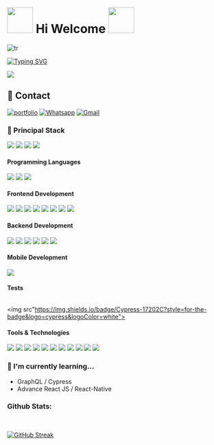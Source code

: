 #     <img src="https://usagif.com/wp-content/uploads/gifs/fire-65.gif" width="60px"> Hi Welcome <img src="https://usagif.com/wp-content/uploads/gifs/fire-65.gif" width="60px">

<div align="left">
  
![tr](https://user-images.githubusercontent.com/82295321/216838418-a5439aad-43df-40e1-ac12-5f48291ecdab.gif)
  
</div>

<div align="left">
  
[![Typing SVG](https://readme-typing-svg.herokuapp.com?font=Fira+Code&weight=600&pause=1000&color=A825F7&width=435&lines=O+futuro+pertence+a+aqueles+que+;se+peparam++para+isso+hoje!;Malcon+X)](https://git.io/typing-svg)
  
</div>


![](https://komarev.com/ghpvc/?username=your-github-wal-wizard)
## 🔗 Contact
[![portfolio](https://img.shields.io/badge/website-000000?style=for-the-badge&logo=About.me&logoColor=white)](https://we-santos.vercel.app/)
[![Whatsapp](https://img.shields.io/badge/WhatsApp-25D366?style=for-the-badge&logo=whatsapp&logoColor=white)](https://wa.me/5534988384564?text=Ol%C3%A1,%20Boa%20tarde)
[![Gmail](https://img.shields.io/badge/Gmail-D14836?style=for-the-badge&logo=gmail&logoColor=white)](mailto:wesantosdev@gmail.com?subject=&body=)



<h3>
 🚀 Principal Stack
</h3> 
<p>
  <img src="https://img.shields.io/badge/MongoDB-white?style=for-the-badge&logo=mongodb&logoColor=4EA94B">
  <img src="https://img.shields.io/badge/Express.js-000000?style=for-the-badge&logo=express&logoColor=white">
  <img src="https://img.shields.io/badge/React-20232A?style=for-the-badge&logo=react&logoColor=61DAFB">
  <img src="https://img.shields.io/badge/Node.js-339933?style=for-the-badge&logo=nodedotjs&logoColor=white">
</p>
  
<h4>Programming Languages</h4>
<p>
  <img src="https://img.shields.io/badge/JavaScript-F7DF1E?style=for-the-badge&logo=javascript&logoColor=black">
 <img src="https://img.shields.io/badge/TypeScript-007ACC?style=for-the-badge&logo=typescript&logoColor=white">
 <img src="https://img.shields.io/badge/PHP-777BB4?style=for-the-badge&logo=php&logoColor=white">
</p>
<h4>Frontend Development</h4>
<p>
  <img src="https://img.shields.io/badge/HTML5-E34F26?style=for-the-badge&logo=html5&logoColor=white">
  <img src="https://img.shields.io/badge/jQuery-0769AD?style=for-the-badge&logo=jquery&logoColor=white">
 <img src="https://img.shields.io/badge/Bootstrap-563D7C?style=for-the-badge&logo=bootstrap&logoColor=white">
 <img src="https://img.shields.io/badge/styled--components-DB7093?style=for-the-badge&logo=styled-components&logoColor=white">
  <img src="https://img.shields.io/badge/CSS3-1572B6?style=for-the-badge&logo=css3&logoColor=white">
  <img src="https://img.shields.io/badge/Sass-CC6699?style=for-the-badge&logo=sass&logoColor=white">
  <img src="https://img.shields.io/badge/React-20232A?style=for-the-badge&logo=react&logoColor=61DAFB">
  <img src="https://img.shields.io/badge/Angular-DD0031?style=for-the-badge&logo=angular&logoColor=white">
</p>
<h4>Backend Development</h4>
<p>
  <img src="https://img.shields.io/badge/Node.js-339933?style=for-the-badge&logo=nodedotjs&logoColor=white">
  <img src="https://img.shields.io/badge/Express.js-000000?style=for-the-badge&logo=express&logoColor=white">
  <img src="https://img.shields.io/badge/MongoDB-white?style=for-the-badge&logo=mongodb&logoColor=4EA94B">
   <img src="https://img.shields.io/badge/Mongoose-00C58E?style=for-the-badge">
  <img src="https://img.shields.io/badge/MySQL-005C84?style=for-the-badge&logo=mysql&logoColor=white">
  <img src="https://img.shields.io/badge/firebase-ffca28?style=for-the-badge&logo=firebase&logoColor=black">
</p>
<h4>Mobile Development</h4>
<p>
  
  <img src="https://img.shields.io/badge/React_Native-20232A?style=for-the-badge&logo=react&logoColor=61DAFB">

</p>

<h4>Tests</h4>

<p>
  <img src"https://img.shields.io/badge/Jest-C21325?style=for-the-badge&logo=jest&logoColor=white">
  
  <img src"https://img.shields.io/badge/Cypress-17202C?style=for-the-badge&logo=cypress&logoColor=white">
  
</p>


<h4>Tools & Technologies</h4>
<p>
  <img src="https://img.shields.io/badge/Git-F05032?style=for-the-badge&logo=git&logoColor=white">
  <img src="https://img.shields.io/badge/GitHub-100000?style=for-the-badge&logo=github&logoColor=white">
  <img src="https://img.shields.io/badge/Linux-FCC624?style=for-the-badge&logo=linux&logoColor=black">
  <img src="https://img.shields.io/badge/Notion-000000?style=for-the-badge&logo=notion&logoColor=white">
  <img src="https://img.shields.io/badge/Vercel-000000?style=for-the-badge&logo=vercel&logoColor=white">
  <img src="https://img.shields.io/badge/Insomnia-5849be?style=for-the-badge&logo=Insomnia&logoColor=white">
  <img src="https://img.shields.io/badge/Postman-FF6C37?style=for-the-badge&logo=Postman&logoColor=white">
  <img src="https://img.shields.io/badge/sublime_text-%23575757.svg?&style=for-the-badge&logo=sublime-text&logoColor=important">
  <img src="https://img.shields.io/badge/VSCode-0078D4?style=for-the-badge&logo=visual%20studio%20code&logoColor=white">
 <img src="https://img.shields.io/badge/powershell-5391FE?style=for-the-badge&logo=powershell&logoColor=white">
 <img src="https://img.shields.io/badge/windows%20terminal-4D4D4D?style=for-the-badge&logo=windows%20terminal&logoColor=white">
</p>

### 🌱 I'm currently learning...

- GraphQL / Cypress
- Advance React JS / React-Native

### Github Stats:
<br>

[![GitHub Streak](https://streak-stats.demolab.com?user=wal-wizard&theme=dracula)](https://git.io/streak-stats)
